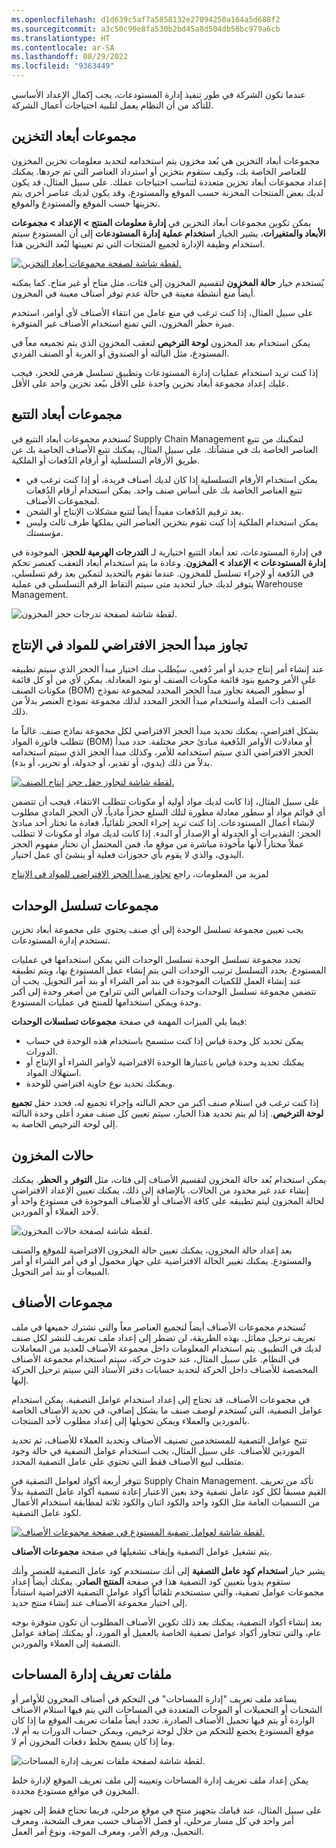 ```yaml
---
ms.openlocfilehash: d1d639c5af7a5858132e27094250a164a5d688f2
ms.sourcegitcommit: a3c50c90e8fa530b2bd45a8d504db56bc979a6cb
ms.translationtype: HT
ms.contentlocale: ar-SA
ms.lasthandoff: 08/29/2022
ms.locfileid: "9363449"
---
```

عندما تكون الشركة في طور تنفيذ إدارة المستودعات، يجب إكمال الإعداد الأساسي للتأكد من أن النظام يعمل لتلبية احتياجات أعمال الشركة. 

## <a name="storage-dimension-groups"></a>مجموعات أبعاد التخزين  

مجموعات أبعاد التخزين هي بُعد مخزون يتم استخدامه لتحديد معلومات تخزين المخزون للعناصر الخاصة بك، وكيف ستقوم بتخزين أو استرداد العناصر التي تم جردها. يمكنك إعداد مجموعات أبعاد تخزين متعددة لتناسب احتياجات عملك. على سبيل المثال، قد يكون لديك بعض المنتجات المخزنة حسب الموقع والمستودع، وقد يكون لديك عناصر أخرى يتم تخزينها حسب الموقع والمستودع والموقع. 

يمكن تكوين مجموعات أبعاد التخزين في **إدارة معلومات المنتج > الإعداد > مجموعات الأبعاد والمتغيرات**، يشير الخيار **استخدام عملية إدارة المستودعات** إلى أن المستودع سيتم استخدام وظيفة الإدارة لجميع المنتجات التي تم تعيينها لبُعد التخزين هذا.

[![لقطة شاشة لصفحة مجموعات أبعاد التخزين.](../media/storage-dimension-groups.png)](../media/storage-dimension-groups.png#lightbox)
 
يُستخدم خيار **حالة المخزون** لتقسيم المخزون إلى فئات، مثل متاح أو غير متاح. كما يمكنه أيضاً منع أنشطة معينة في حالة عدم توفر أصناف معينة في المخزون.

على سبيل المثال، إذا كنت ترغب في منع عامل من انتقاء الأصناف لأي أوامر، استخدم ميزة حظر المخزون، التي تمنع استخدام الأصناف غير المتوفرة.

يمكن استخدام بعد المخزون **لوحة الترخيص** لتعقب المخزون الذي يتم تجميعه معاً في المستودع، مثل البالته أو الصندوق أو العربة أو الصنف الفردي.

إذا كنت تريد استخدام عمليات إدارة المستودعات وتطبيق تسلسل هرمي للحجز، فيجب عليك إعداد مجموعة أبعاد تخزين واحدة على الأقل ببُعد تخزين واحد على الأقل.

## <a name="tracking-dimension-groups"></a>مجموعات أبعاد التتبع 

تُستخدم مجموعات أبعاد التتبع في Supply Chain Management لتمكينك من تتبع العناصر الخاصة بك في منشآتك. على سبيل المثال، يمكنك تتبع الأصناف الخاصة بك عن طريق الأرقام التسلسلية أو أرقام الدُفعات أو الملكية. 

- يمكن استخدام الأرقام التسلسلية إذا كان لديك أصناف فريدة، أو إذا كنت ترغب في تتبع العناصر الخاصة بك على أساس صنف واحد. يمكن استخدام أرقام الدُفعات لمجموعات الأصناف. 
- يعد ترقيم الدُفعات مفيداً أيضاً لتتبع مشكلات الإنتاج أو الشحن. 
- يمكن استخدام الملكية إذا كنت تقوم بتخزين العناصر التي يملكها طرف ثالث وليس مؤسستك. 

في إدارة المستودعات، تعد أبعاد التتبع اختيارية لـ **التدرجات الهرمية للحجز**، الموجودة في **إدارة المستودعات > الإعداد > المخزون**. وعادة ما يتم استخدام أبعاد التعقب كعنصر تحكم في الدُفعة أو لإجراء تسلسل للمخزون. عندما تقوم بالتحديد لتمكين بعد رقم تسلسلي، يتوفر لديك خيار لتحديد متى سيتم التقاط الرقم التسلسلي في عملية Warehouse Management.

![لقطة شاشة لصفحة تدرجات حجز المخزون.](../media/reservation-hierarchy.png)

## <a name="override-the-default-reservation-principle-for-materials-in-production"></a>تجاوز مبدأ الحجز الافتراضي للمواد في الإنتاج
عند إنشاء أمر إنتاج جديد أو أمر دُفعي، سيُطلب منك اختيار مبدأ الحجز الذي سيتم تطبيقه على الأمر وجميع بنود قائمة مكونات الصنف أو بنود المعادلة. يمكن لأي من أو كل قائمة مكونات الصنف (BOM)‬ أو سطور الصيغة تجاوز مبدأ الحجز المحدد لمجموعة نموذج الصنف ذات الصلة واستخدام مبدأ الحجز المحدد لذلك مجموعة نموذج العنصر بدلاً من ذلك.

بشكل افتراضي، يمكنك تحديد مبدأ الحجز الافتراضي لكل مجموعة نماذج صنف. غالباً ما تتطلب فاتورة المواد (BOM) أو معادلات الأوامر الدُفعية مبادئ حجز مختلفة. حدد مبدأ الحجز الافتراضي الذي سيتم استخدامه للأمر، وكذلك مبدأ الحجز الذي سيتم استخدامه بدلاً من ذلك (يدوي، أو تقدير، أو جدولة، أو تحرير، أو بدء).
 
[![لقطة شاشة لتجاوز حقل حجز إنتاج الصنف.](../media/inventory-policy-ss.png)](../media/inventory-policy-ss.png#lightbox)

على سبيل المثال، إذا كانت لديك مواد أولية أو مكونات تتطلب الانتقاء، فيجب أن تتضمن أي قوائم مواد أو سطور معادلة مطورة لتلك السلع حجزاً مادياً، لأن الحجز المادي مطلوب لإنشاء أعمال المستودعات. إذا كنت تريد إجراء الحجز تلقائياً، فعادة ما تختار أحد مبادئ الحجز: التقديرات أو الجدولة أو الإصدار أو البدء. إذا كانت لديك مواد أو مكونات لا تتطلب عملاً مختاراً لأنها مأخوذة مباشرة من موقع ما، فمن المحتمل أن تختار مفهوم الحجز اليدوي، والذي لا يقوم بأي حجوزات فعلية أو ينشئ أي عمل اختيار.

لمزيد من المعلومات، راجع [تجاوز مبدأ الحجز الافتراضي للمواد في الإنتاج](/dynamics365/supply-chain/production-control/override-default-reservation-principle/?azure-portal=true)

## <a name="unit-sequence-groups"></a>مجموعات تسلسل الوحدات 

يجب تعيين مجموعة تسلسل الوحدة إلى أي صنف يحتوي على مجموعة أبعاد تخزين تستخدم إدارة المستودعات.

تحدد مجموعة تسلسل الوحدة تسلسل الوحدات التي يمكن استخدامها في عمليات المستودع. يحدد التسلسل ترتيب الوحدات التي يتم إنشاء عمل المستودع بها، ويتم تطبيقه عند إنشاء العمل للكميات الموجودة في بند أمر الشراء أو بند أمر التحويل.
يجب أن تتضمن مجموعة تسلسل الوحدات وحدات القياس التي تتراوح من أصغر وحدة إلى أكبر وحدة ويمكن استخدامها للمنتج في عمليات المستودع.

فيما يلي الميزات المهمة في صفحة **مجموعات تسلسلات الوحدات**:

-   يمكن تحديد كل وحدة قياس إذا كنت ستسمح باستخدام هذه الوحدة في حساب الدورات.
-   يمكنك تحديد وحدة قياس باعتبارها الوحدة الافتراضية لأوامر الشراء أو الإنتاج أو استهلاك المواد.
-   ويمكنك تحديد نوع حاوية افتراضي للوحدة.

إذا كنت ترغب في استلام صنف أكبر من حجم البالته وإجراء تجميع له، فحدد حقل **تجميع لوحة الترخيص**. إذا لم يتم تحديد هذا الخيار، سيتم تعيين كل صنف مفرد أعلى وحدة البالته إلى لوحة الترخيص الخاصة به.

## <a name="inventory-statuses"></a>حالات المخزون  

يمكن استخدام بُعد حالة المخزون لتقسيم الأصناف إلى فئات، مثل **التوفر** و **الحظر**. يمكنك إنشاء عدد غير محدود من الحالات. بالإضافة إلى ذلك، يمكنك تعيين الإعداد الافتراضي لحالة المخزون ليتم تطبيقه على كافة الأصناف أو للأصناف الموجودة في مستودع واحد أو لأحد العملاء أو الموردين.

![لقطة شاشة لصفحة حالات المخزون.](../media/inventory-statuses.png)

بعد إعداد حالة المخزون، يمكنك تعيين حالة المخزون الافتراضية للموقع والصنف والمستودع. يمكنك تغيير الحالة الافتراضية على جهاز محمول أو في أمر الشراء أو أمر المبيعات أو بند أمر التحويل.

## <a name="item-groups"></a>مجموعات الأصناف 
تُستخدم مجموعات الأصناف أيضاً لتجميع العناصر معاً والتي تشترك جميعها في ملف تعريف ترحيل مماثل. بهذه الطريقة، لن تضطر إلى إعداد ملف تعريف للنشر لكل صنف لديك في التطبيق. يتم استخدام المعلومات داخل مجموعة الأصناف للعديد من المعاملات في النظام. على سبيل المثال، عند حدوث حركة، سيتم استخدام مجموعة الأصناف المخصصة للأصناف داخل الحركة لتحديد حسابات دفتر الأستاذ التي سيتم ترحيل الحركة إليها.

في مجموعات الأصناف، قد تحتاج إلى إعداد استخدام عوامل التصفية. يمكن استخدام عوامل التصفية، التي تُستخدم لوصف صنف ما بشكل إضافي، في تحديد الأصناف الخاصة بالموردين والعملاء ويمكن تحويلها إلى إعداد مطلوب لأحد المنتجات.

تتيح عوامل التصفية للمستخدمين تصنيف الأصناف وتحديد العملاء للأصناف، ثم تحديد الموردين للأصناف. على سبيل المثال، يجب استخدام عوامل التصفية في حالة وجود متطلب لبيع الأصناف فقط التي تحتوي على عامل التصفية المحدد.

تتوفر أربعة أكواد لعوامل التصفية في Supply Chain Management. تأكد من تعريف القيم مسبقاً لكل كود عامل تصفية وخذ بعين الاعتبار إعادة تسمية أكواد عامل التصفية بدلاً من التسميات العامة مثل الكود واحد والكود اثنان والكود ثلاثة لمطابقة استخدام الأعمال لكود عامل التصفية.

[![لقطة شاشة لعوامل تصفية المستودع في صفحة مجموعات الأصناف.](../media/filters.png)](../media/filters.png#lightbox)

يتم تشغيل عوامل التصفية وإيقاف تشغيلها في صفحة **مجموعات الأصناف**.

يشير خيار **استخدام كود عامل التصفية** إلى أنك ستستخدم كود عامل التصفية للعنصر وأنك ستقوم يدوياً بتعيين كود التصفية هذا في صفحة **المنتج الصادر**. يمكنك أيضاً إعداد مجموعات عوامل تصفية، والتي ستستخدم تلقائياً أكواد عوامل التصفية الافتراضية استناداً إلى اختيار مجموعة الأصناف عند إنشاء منتج جديد.

بعد إنشاء أكواد التصفية، يمكنك بعد ذلك تكوين الأصناف المطلوب أن تكون متوفرة بوجه عام، والتي تتجاوز أكواد عوامل تصفية الخاصة بالعميل أو المورد، أو يمكنك إضافة عوامل التصفية إلى العملاء والموردين.

## <a name="dock-management-profiles"></a>ملفات تعريف إدارة المساحات  

يساعد ملف تعريف "إدارة المساحات" في التحكم في أصناف المخزون للأوامر أو الشحنات أو التحميلات أو الموجات المتعددة في المساحات التي يتم فيها استلام الأصناف الواردة أو يتم فيها تحميل الأصناف الصادرة. تحدد أيضاً ملفات تعريف الموقع ما إذا كان موقع المستودع يخضع للتحكم من خلال لوحة ترخيص، ويمكن حساب الدورات به أم لا، وما إذا كان يسمح بخلط دفعات المخزون أم لا.

![لقطة شاشة لصفحة ملفات تعريف إدارة المساحات.](../media/dock-management.png)

يمكن إعداد ملف تعريف إدارة المساحات وتعيينه إلى ملف تعريف الموقع لإدارة خلط المخزون في مواقع مستودع محددة.

على سبيل المثال، عند قيامك بتجهيز منتج في موقع مرحلي، فربما تحتاج فقط إلى تجهيز أمر واحد في كل مسار مرحلي، أو فصل الأصناف حسب معرف الشحنة، ومعرف التحميل، ورقم الأمر، ومعرف الموجة، ونوع أمر العمل.
